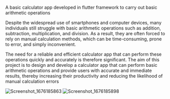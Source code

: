 A basic calculator app developed in flutter framework to carry out basic arithmetic operations

Despite the widespread use of smartphones and computer devices, many individuals still struggle with basic arithmetic operations such as addition, subtraction, multiplication, and division. As a result, they are often forced to rely on manual calculation methods, which can be time-consuming, prone to error, and simply inconvenient.

The need for a reliable and efficient calculator app that can perform these operations quickly and accurately is therefore significant. The aim of this project is to design and develop a calculator app that can perform basic arithmetic operations and provide users with accurate and immediate results, thereby increasing their productivity and reducing the likelihood of manual calculation errors

![Screenshot_1676185863](https://user-images.githubusercontent.com/70022408/218324155-ece72fd0-6120-44f6-a01d-349d66c11527.png)
![Screenshot_1676185898](https://user-images.githubusercontent.com/70022408/218324159-a2f79e38-7ea4-421c-8774-ed95466c6f4e.png)
